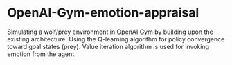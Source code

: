 # OpenAI-Gym-emotion-appraisal
Simulating a wolf/prey environment in OpenAI Gym by building upon the existing architecture. Using the Q-learning algorithm for policy convergence toward goal states (prey). Value iteration algorithm is used for invoking emotion from the agent. 
